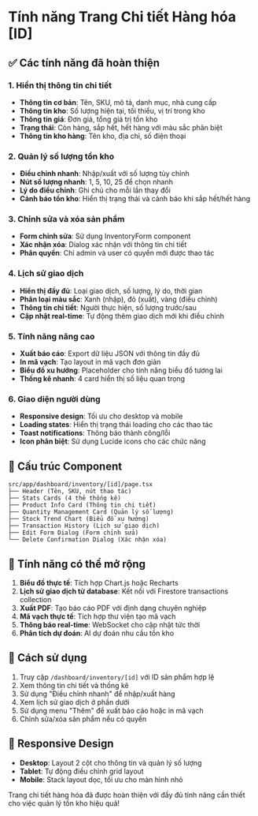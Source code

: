 # Tính năng Trang Chi tiết Hàng hóa [ID]

## ✅ Các tính năng đã hoàn thiện

### 1. Hiển thị thông tin chi tiết
- **Thông tin cơ bản**: Tên, SKU, mô tả, danh mục, nhà cung cấp
- **Thông tin kho**: Số lượng hiện tại, tối thiểu, vị trí trong kho
- **Thông tin giá**: Đơn giá, tổng giá trị tồn kho
- **Trạng thái**: Còn hàng, sắp hết, hết hàng với màu sắc phân biệt
- **Thông tin kho hàng**: Tên kho, địa chỉ, số điện thoại

### 2. Quản lý số lượng tồn kho
- **Điều chỉnh nhanh**: Nhập/xuất với số lượng tùy chỉnh
- **Nút số lượng nhanh**: 1, 5, 10, 25 để chọn nhanh
- **Lý do điều chỉnh**: Ghi chú cho mỗi lần thay đổi
- **Cảnh báo tồn kho**: Hiển thị trạng thái và cảnh báo khi sắp hết/hết hàng

### 3. Chỉnh sửa và xóa sản phẩm
- **Form chỉnh sửa**: Sử dụng InventoryForm component
- **Xác nhận xóa**: Dialog xác nhận với thông tin chi tiết
- **Phân quyền**: Chỉ admin và user có quyền mới được thao tác

### 4. Lịch sử giao dịch
- **Hiển thị đầy đủ**: Loại giao dịch, số lượng, lý do, thời gian
- **Phân loại màu sắc**: Xanh (nhập), đỏ (xuất), vàng (điều chỉnh)
- **Thông tin chi tiết**: Người thực hiện, số lượng trước/sau
- **Cập nhật real-time**: Tự động thêm giao dịch mới khi điều chỉnh

### 5. Tính năng nâng cao
- **Xuất báo cáo**: Export dữ liệu JSON với thông tin đầy đủ
- **In mã vạch**: Tạo layout in mã vạch đơn giản
- **Biểu đồ xu hướng**: Placeholder cho tính năng biểu đồ tương lai
- **Thống kê nhanh**: 4 card hiển thị số liệu quan trọng

### 6. Giao diện người dùng
- **Responsive design**: Tối ưu cho desktop và mobile
- **Loading states**: Hiển thị trạng thái loading cho các thao tác
- **Toast notifications**: Thông báo thành công/lỗi
- **Icon phân biệt**: Sử dụng Lucide icons cho các chức năng

## 🔧 Cấu trúc Component

```
src/app/dashboard/inventory/[id]/page.tsx
├── Header (Tên, SKU, nút thao tác)
├── Stats Cards (4 thẻ thống kê)
├── Product Info Card (Thông tin chi tiết)
├── Quantity Management Card (Quản lý số lượng)
├── Stock Trend Chart (Biểu đồ xu hướng)
├── Transaction History (Lịch sử giao dịch)
├── Edit Form Dialog (Form chỉnh sửa)
└── Delete Confirmation Dialog (Xác nhận xóa)
```

## 🎯 Tính năng có thể mở rộng

1. **Biểu đồ thực tế**: Tích hợp Chart.js hoặc Recharts
2. **Lịch sử giao dịch từ database**: Kết nối với Firestore transactions collection
3. **Xuất PDF**: Tạo báo cáo PDF với định dạng chuyên nghiệp
4. **Mã vạch thực tế**: Tích hợp thư viện tạo mã vạch
5. **Thông báo real-time**: WebSocket cho cập nhật tức thời
6. **Phân tích dự đoán**: AI dự đoán nhu cầu tồn kho

## 🚀 Cách sử dụng

1. Truy cập `/dashboard/inventory/[id]` với ID sản phẩm hợp lệ
2. Xem thông tin chi tiết và thống kê
3. Sử dụng "Điều chỉnh nhanh" để nhập/xuất hàng
4. Xem lịch sử giao dịch ở phần dưới
5. Sử dụng menu "Thêm" để xuất báo cáo hoặc in mã vạch
6. Chỉnh sửa/xóa sản phẩm nếu có quyền

## 📱 Responsive Design

- **Desktop**: Layout 2 cột cho thông tin và quản lý số lượng
- **Tablet**: Tự động điều chỉnh grid layout
- **Mobile**: Stack layout dọc, tối ưu cho màn hình nhỏ

Trang chi tiết hàng hóa đã được hoàn thiện với đầy đủ tính năng cần thiết cho việc quản lý tồn kho hiệu quả!